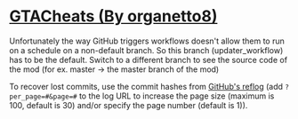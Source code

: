 # [GTACheats (By organetto8)](https://github.com/organetto8/GTACheats)

Unfortunately the way GitHub triggers workflows doesn't allow them to run on a schedule on a non-default branch. So this branch (updater_workflow) has to be the default. Switch to a different branch to see the source code of the mod (for ex. master -> the master branch of the mod)

To recover lost commits, use the commit hashes from [GitHub's reflog](https://api.github.com/repos/KtaneModules/GTACheats-organetto8/events) (add `?per_page=#&page=#` to the log URL to increase the page size (maximum is 100, default is 30) and/or specify the page number (default is 1)).
